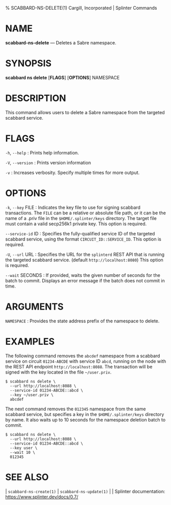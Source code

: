 % SCABBARD-NS-DELETE(1) Cargill, Incorporated | Splinter Commands
<!--
  Copyright 2018-2022 Cargill Incorporated
  Licensed under Creative Commons Attribution 4.0 International License
  https://creativecommons.org/licenses/by/4.0/
-->

NAME
====

**scabbard-ns-delete** — Deletes a Sabre namespace.

SYNOPSIS
========

**scabbard ns delete** \[**FLAGS**\] \[**OPTIONS**\] NAMESPACE

DESCRIPTION
===========
This command allows users to delete a Sabre namespace from the targeted scabbard
service.

FLAGS
=====
`-h`, `--help`
: Prints help information.

`-V`, `--version`
: Prints version information

`-v`
: Increases verbosity. Specify multiple times for more output.

OPTIONS
=======
`-k`, `--key` FILE
: Indicates the key file to use for signing scabbard transactions. The `FILE`
  can be a relative or absolute file path, or it can be the name of a .priv file
  in the `$HOME/.splinter/keys` directory. The target file must contain a valid
  secp256k1 private key. This option is required.

`--service-id` ID
: Specifies the fully-qualified service ID of the targeted scabbard service,
  using the format `CIRCUIT_ID::SERVICE_ID`. This option is required.

`-U`, `--url` URL
: Specifies the URL for the `splinterd` REST API that is running the targeted
  scabbard service. (default `http://localhost:8080`) This option is required.

`--wait` SECONDS
: If provided, waits the given number of seconds for the batch to commit.
  Displays an error message if the batch does not commit in time.

ARGUMENTS
=========
`NAMESPACE`
: Provides the state address prefix of the namespace to delete.

EXAMPLES
========
The following command removes the `abcdef` namespace from a scabbard service on
circuit `01234-ABCDE` with service ID `abcd`, running on the node with the REST
API endpoint `http://localhost:8088`. The transaction will be signed with the
key located in the file `~/user.priv`.

```
$ scabbard ns delete \
  --url http://localhost:8088 \
  --service-id 01234-ABCDE::abcd \
  --key ~/user.priv \
  abcdef
```

The next command removes the `012345` namespace from the same scabbard service,
but specifies a key in the `$HOME/.splinter/keys` directory by name. It also
waits up to 10 seconds for the namespace deletion batch to commit.

```
$ scabbard ns delete \
  --url http://localhost:8088 \
  --service-id 01234-ABCDE::abcd \
  --key user \
  --wait 10 \
  012345
```

SEE ALSO
========
| `scabbard-ns-create(1)`
| `scabbard-ns-update(1)`
|
| Splinter documentation: https://www.splinter.dev/docs/0.7/
